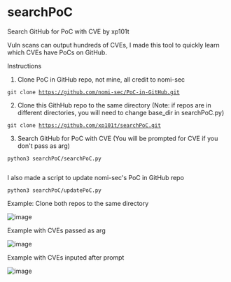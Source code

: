 # searchPoC
Search GitHub for PoC with CVE by xp101t

Vuln scans can output hundreds of CVEs, I made this tool to quickly learn which CVEs have PoCs on GitHub.

Instructions
1. Clone PoC in GitHub repo, not mine, all credit to nomi-sec

<code>git clone https://github.com/nomi-sec/PoC-in-GitHub.git</code>

2. Clone this GithHub repo to the same directory (Note: if repos are in different directories, you will need to change base_dir in searchPoC.py)

<code>git clone https://github.com/xp101t/searchPoC.git</code>

3. Search GitHub for PoC with CVE (You will be prompted for CVE if you don't pass as arg)

<code>python3 searchPoC/searchPoC.py <CVEs seperated by spaces or commas> </code>

I also made a script to update nomi-sec's PoC in GitHub repo

<code>python3 searchPoC/updatePoC.py</code>

Example:
Clone both repos to the same directory

![image](https://github.com/user-attachments/assets/e0ed4911-c7e0-45c8-91eb-08f0b8fb31e8)

Example with CVEs passed as arg

![image](https://github.com/user-attachments/assets/12363bf2-4a86-4bd1-9b3d-b9018dcc7740)

Example with CVEs inputed after prompt

![image](https://github.com/user-attachments/assets/27766c90-a36f-48cc-9a38-62a25c91c34d)

